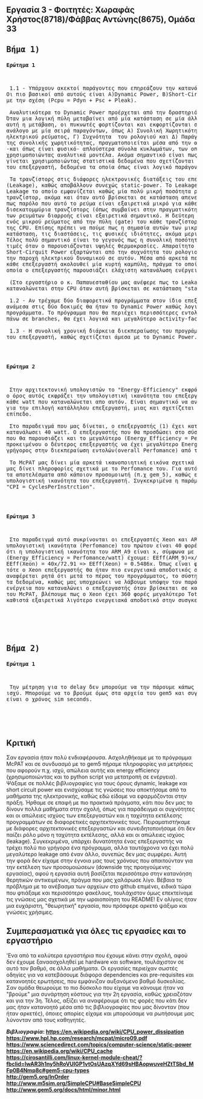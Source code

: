 ## Εργασία 3 - Φοιτητές: Χωραφάς Χρήστος(8718)/Φάββας Αντώνης(8675), Ομάδα 33

## <pre>Βήμα 1)</pre>  


<pre><b>Ερώτημα 1</b></pre>  <br>
 
  
<pre> 1.1 - Υπάρχουν ακεκτοί παράγοντες που επηρεάζουν την κατανάλωση ενέργειας από τον επεξεργαστή (CPU).
Οι πιο βασικοί από αυτούς είναι Α)Dynamic Power, B)Short-Cirquit Power, Γ)Leakage Power και συνδέονται 
με την σχέση (Pcpu = Pdyn + Psc + Pleak).

 Αναλυτικότερα το Dynamic Power προέρχεται από την δραστηριότητα των λογικών πυλών στο εσωτερικό της CPU. 
Όταν μια λογική πύλη μεταβαίνει από μία κατάσταση σε μία άλλη, υπάρχει ροή ενέργειας καθώς για να ολοκληρωθεί 
αυτή η μετάβαση, οι πυκνωτές φορτίζονται και εκφορτίζονται στο εσωτερικό της. Γενικά το Dynamic Power είναι 
ανάλογο με μία σειρά παραγόντων, όπως Α) Συνολική Χωρητικότητα των ηλεκτρονικών διατάξεων, Β) Παροχή 
ηλεκτρικού ρεύματος, Γ) Συχνότητα  του ρολογιού και Δ) Παράγοντα-Δραστηριότητας (Activity-Factor). Ο υπολογισμός 
της συνολικής χωρητικότητας, πραγματοποιείται μέσα από την αποσύνθεση του μοντέλου του επεξεργαστή σε μικρότερα
-και όπως είναι φυσικό- απλούστερα σύνολα κυκλωμάτων, των οποίων η χωρητικότητα είναι πιο εύκολο να υπολογισθεί
χρησιμοποιώντας αναλυτικά μοντέλα. Ακόμα σημαντικό είναι πως ο υπολογισμός του Παράγοντα-Δραστηριότητας, 
γίνεται χρησιμοποιώντας στατιστικά δεδομένα που σχετίζονται με τις απαιτήσεις πρόσβασης (Requests-Access)
του επεξεργαστή, δεδομένα τα οποία όπως είναι λογικό παράγονται από διάφορες προσομοιώσεις.

 Τα τρανζίστορς στις διάφορες ηλεκτρονικές διατάξεις του επεξεργαστή παρουσιάζουν μία ενεργειακή διαρροή 
(Leakage), καθώς αποβάλλουν συνεχώς static-power. To Leakage Power χωρίζεται σε δύο υποκατηγορίες Α) Subthreshold
Leakage το οποίο εμφανίζεται καθώς μία πολύ μικρή ποσότητα ρεύματος ρέει μέσα από το source και το drain του 
τρανζίστορ, ακόμα και όταν αυτό βρίσκεται σε κατάσταση απενεργοποίησης (off-state). Ωστόσο πρέπει να τονιστεί 
πως παρόλο που αυτό το ρεύμα είναι εξαιρετικά μικρό για κάθε τρανζίστορ, αν έχουμε για παράδειγμα εκατομμύρια ή 
δισεκατομμύρια τρανζίστορς (όπως συμβαίνει στην πραγματικότητα στο εσωτερικό των CPU) τότε το άθροισμα όλων αυτών 
των ρευμάτων διαρροής είναι εξαιρετικά σημαντικό. H δεύτερη υποκατηγορία Β) Gate Leakage προέρχεται από την διαρροή 
ενός μικρού ρεύματος από την πύλη (gate) του κάθε τρανζίστορ και διαφοροποιείται αρκετά ανάλογα με την κατάσταση 
της CPU. Επίσης πρέπει να πούμε πως η σημασία αυτών των μικρο-ρευμάτων διαρροής εξαρτάται άμεσα από την
κατάσταση, τις διαστάσεις, τις φυσικές ιδιότητες, ακόμα μερικές φορές και από την θερμοκρασία των τρανζίστορς.
Τέλος πολύ σημαντικό είναι το γεγονός πως η συνολική ποσότητα του Leakage Power φένεται να παρουσιάζει μεγάλες 
τιμές όταν ο παρουσιάζονται υψηλές θερμοκρασίες. Απαραίτητο ειναι να αναφερθεί πως και το Dynamic Power και το 
Short-Cirquit Power εξαρτώνται από την συχνότητα του ρολογιού του επεξεργαστή, ενώ το Leakage Power εξαρτάται από 
την παροχή ηλεκτρικού δυναμικού σε αυτόν. Μέσα από αρκετά πειράματα έχει αποδειχθεί ότι η κατανάλωση ενέργειας για 
κάθε επεξεργαστή ακολουθεί μία κυρτή καμπύλη, πράγμα το οποίο σημαίνει πως υπάρχει μία συχνότητα ρολογιού για την 
οποία ο επεξεργαστής παρουσιάζει ελάχιστη κατανάλωση ενέργειας.

 (Στο εργαστήριο ο κ. Παπαυεσταθίου μας ανέφερε πως το Leakage Power σχετίζεται άμεσα με την ενέργεια που 
καταναλώνεται στην CPU όταν αυτή βρίσκεται σε κατάσταση "stand-by".)
 
 1.2 - Αν τρέχαμε δύο διαφορετικά προγράμματα στον ίδιο επεξεργαστή, ο παράγοντας που θα παρουσίαζε διαφορά 
ανάμεσα στις δύο δοκιμές θα ήταν το Dynamic Power καθώς λογικά θα είχαμε διαφορετικό activity-factor ανάμεσα στα 
προγράμματα. Το πρόγραμμα που θα περιέχει περισσότερες εντολές, προσβάσεις στην μνήμη  και διαδικασίες ελέγχου 
πάνω σε branches, θα έχει λογικά και μεγαλύτερο activity-factor άρα και μεγαλύτερο Dynamic Power.

 1.3 - Η συνολική χρονική διάρκεια διεκπεραίωσης του προγράμματος, έχει σημασία στην συνολική κατανάλωση ενέργειας 
του επεξεργαστή, καθώς σχετίζεται άμεσα με το Dynamic Power.</pre>  
   
   <br><br> 
<pre><b>Ερώτημα 2</b></pre>  <br>
<pre> Στην αρχιτεκτονική υπολογιστών το "Energy-Efficiency" εκφράζεται ως  "Performance per Watt". Αναλυτικότερα 
ο όρος αυτός εκφράζει την υπολογιστική ικανότητα του επεξεργαστή (operations/sec ή Cycles Per Instruction) προς 
κάθε watt που καταναλώνεται απο αυτόν. Είναι σημαντικό να αναφέρουμε πως αυτός ο όρος αποτελεί παράγοντα κλειδί 
για την επιλογή κατάλληλου επεξεργαστή, μιας και σχετίζεται άμεσα με το κόστος λειτουργείας του σε μακροχρόνιο 
επίπεδο.
 
 Στο παραδειγμά που μας δίνεται, ο επεξεργαστής (1) έχει κατανάλωση 5 watt, ενώ ο επεξεργαστής (2) έχει 
κατανάλωσει 40 watt. O επεξεργαστής που θα προσδώσει στο σύστημα την μεγαλύτερη διάρκεια μπαταρίας είναι αυτός 
που θα παρουσιάζει και το μεγαλύτερο (Energy_Efficiency = Perfomance/watt). Όπως γίνεται εύκολα αντιληπτό, 
προκειμένου ο δέυτερος επεξεργαστής να έχει μεγαλύτερο Energy-Efficiency, θα πρέπει να είναι και οχτώ φορές πιο 
γρήγορος στην διεκπεραίωση εντολών(overall Perfomance) από τον πρώτο.
 
 Το McPAT μας δίνει μία αρκετά ικανοποιητική εικόνα σχετικά με τα watt που καταναλώνει ο επεξεργαστής, ωστόσο δεν 
μας δίνει πληροφορίες σχετικά με το Perfomance του. Για αυτό εκτός από τα αποτελέσματα του McPAT χρειαζόμαστε και 
τα αποτελέσματα από κάποιον προσομοιωτή (π.χ gem_5), καθώς εκεί υπάρχουν χρήσιμες πληροφορίες σχετικά με την 
υπολογιστική ικανότητα του επεξεργαστή. Συγκεκριμένα η παράμετρος που μας ενδιαφέρει είναι η
"CPI = CyclesPerInstrction".</pre>
 
 

    
   <br><br>
<pre><b>Ερώτημα 3</b></pre>  <br>  

<pre> Στο παραδειγμά αυτό συκρίνονται οι επεξεργαστές Xeon και ARM_A9 έχοντας ως υπόθεση οτι η 
υπολογιστική ικανότητα (Perfomance) του πρώτου είναι 40 φορές μεγαλύτερη από του δέυτερου. Υποθέτουμε 
ότι η υπολογιστική ικανότητα του ARM_A9 είναι x, σύμφωνα με τα δεδομένα της άσκησης και τον τύπο 
(Energy_Efficiency = Perfomance/watt) έχουμε: EEff(ARM_9)=x/2,86 => EEff(ARM_9) = 0.3496x ενώ 
EEff(Xeon) = 40x/72.91 => EEff(Xeon) = 0.5486x. Όπως είναι φανερό αν αυτά ήταν τα δεδομένα της άσκησης 
τότε ο Xeon επεξεργαστής θα ήταν πιο ενεργειακά αποδοτικός σε σχέση με τον ARM_A9, ωστόσο στην εκφώνηση 
αναφέρεται ρητά ότι μετά το πέρας του προγράμματος, το σύστημα δεν απενεργοποιείται, κάτι το οποίο ανατρέπει 
τα δεδομένα, καθώς μας υποχρεώνει να λάβουμε υπόψην τον παράγοντα "Total_Leakage" ο οποίος σχετίζεται με την 
ενέργεια που καταναλώνει ο επεξεργαστής όταν βρίσκεται σε κατάσταση "stand-by". Παρατηρώντας τα αποτελέσματα 
του McPAT, βλέπουμε πως ο Xeon έχει 360 φορές μεγαλύτερο Total_Leakage σε σχέση με τον ARM_A9 γεγονός που τον 
καθιστά εξαιρετικά λιγότερο ενεργειακά αποδοτικό στην συσγκεκριμένη περίπτωση.</pre>
     
<pre>  </pre>
   <br><br>  
     
## <pre>Bήμα 2)</pre>  

<pre><b>Ερώτημα 1</b></pre>  <br>

<pre> Την μέτρηση για το delay δεν μπορούμε να την πάρουμε κάπως από το McPAT, καθώς αυτό δίνει πίσω μόνο 
ισχύ. Μπορούμε να το βρούμε όμως στα αρχεία του gem5 και συγκεκριμένα στο stats.txt, όπου το delay ουσιαστικά
είναι ο χρόνος sim_seconds.</pre>
     


<br><br><br>


## Κριτική
Σαν εργασία ήταν πολύ ενδιαφέρουσα. Ασχοληθήκαμε με το πρόγραμμα McPAT και σε συνδυασμό με το gem5 πήραμε πληροφορίες για μετρήσεις που αφορούν π.χ. ισχύ, απώλεια αυτής και energy efficiency (χρησιμοποιώντας και το python script για μετατροπή σε ενέργεια). Ψάξαμε σε πολλές βιβλιογραφίες για τους όρους dynamic, leakage και short circuit power και ενισχύσαμε τις γνώσεις που αποκτήσαμε από τα μαθήματα της ηλεκτρονικής, καθώς εδώ είδαμε να εφαρμόζονται στην πράξη. Ήρθαμε σε επαφή με πιο πρακτικά πράγματα, κάτι που δεν μας το δίνουν πολλά μαθήματα στην σχολή, όπως για παράδειγμα οι συχνότητες και οι απώλειες ισχύος των επεξεργαστών και η ταχύτητα εκτέλεσης προγραμμάτων σε διαφορετικές αρχιτεκτονικές τους. Πειραματιστήκαμε με διάφορες αρχιτεκτονικές επεξεργαστών και συνειδητοποιήσαμε ότι δεν παίζει ρόλο μόνο η ταχύτητα εκτέλεσης, αλλά και οι απώλειες ισχύος (leakage). Συγκεκριμένα, υπάρχει δυνατότητα ένας επεξεργαστής να τρέχει πολύ πιο γρήγορα ένα πρόγραμμα, αλλα ταυτόχρονα να έχει πολύ μεγαλύτερο leakage από έναν άλλο, συνεπώς δεν μας συμφέρει. Αυτή την φορά δεν είχαμε στην έγνοια μας τους χρόνους που απαιτούνταν για την εκτέλεση των προσομοιώσεων (downside της προηγούμενης εργασίας), αφού η εργασία αυτή βασίζεται περισσότερο στην κατανόηση θερητικών αντικειμένων, πράγμα που μας χαλάρωσε λίγο. Βέβαια το πρόβλημα με το ανέβασμα των αρχείων στο github επιμένει, ειδικά τώρα που φτιάξαμε και περισσότερο φακέλους, τουλάχιστον όμως επεκτείναμε τις γνώσεις μας σχετικά  με την ωραιοποίηση του README! Εν ολίγοις ήταν μια ευχάριστη, "θεωρητική" εργασία, που πρόσφερε αρκετό ψάξιμο και γνώσεις χρήσιμες.

## Συμπερασματικά για όλες τις εργασίες και το εργαστήριο
'Ενα από τα καλύτερα εργαστήρια που έχουμε κάνει στην σχολή, αφού δεν έχουμε ξαναασχοληθεί με hardware και software, τουλάχιστον σε αυτό τον βαθμό, σε άλλα μαθήματα. Οι εργασίες περιείχαν σωστές οδηγίες για να κατεβάσουμε διάφορα dependencies και pre-requisites και κατανοητές ερωτήσεις, που εμφάνιζαν αυξανόμενο βαθμό δυσκολίας. Σαν ομάδα θεωρούμε το πιο δύσκολο που είχαμε να κάνουμε ήταν να "βρούμε" μια συνάρτηση κόστους για την 2η εργασία, καθώς χρειαζόταν και για την 3η. Τέλος, αξίζει να αναφέρουμε ότι τις φορές που κάτι δεν μας ήταν κατανοητό μέσα από τις βιβλιογραφίες που μας δίνονταν (που ήταν αρκετές), όποιες απορίες είχαμε και μπορούσαμε να ρωτήσουμε μας λύνονταν από τους καθηγητές. <br>

      
<b>_Βιβλιογραφία_<b>:  https://en.wikipedia.org/wiki/CPU_power_dissipation  
https://www.hpl.hp.com/research/mcpat/micro09.pdf  
https://www.sciencedirect.com/topics/computer-science/static-power  
 https://en.wikipedia.org/wiki/CPU_cache  
  https://cirosantilli.com/linux-kernel-module-cheat/?fbclid=IwAR3h1ny5hRoVUIGP1vtOsUAzqXYd69sHBAopwuveHZtTSbd_MFp0B4Nmp8c#gem5-cpu-types  
http://gem5.org/InOrder  
http://www.m5sim.org/SimpleCPU#BaseSimpleCPU  
http://www.gem5.org/docs/html/minor.html
